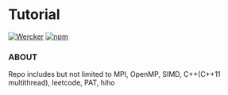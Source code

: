 # Tutorial 
[![Wercker](https://img.shields.io/wercker/ci/wercker/docs.svg)]()
[![npm](https://img.shields.io/npm/l/express.svg)]()

### ABOUT 

Repo includes but not limited to MPI, OpenMP, SIMD, C++(C++11 multithread), leetcode, PAT, hiho
